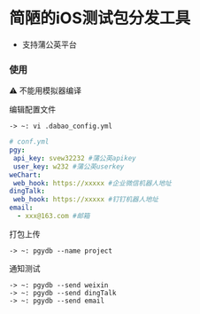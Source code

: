 # 简陋的iOS测试包分发工具
- 支持蒲公英平台
### 使用
⚠️ 不能用模拟器编译

编辑配置文件
```shell
-> ~: vi .dabao_config.yml
```
```yaml
# conf.yml
pgy:
 api_key: svew32232 #蒲公英apikey
 user_key: w232 #蒲公英userkey
weChart:
 web_hook: https://xxxxx #企业微信机器人地址
dingTalk:
 web_hook: https://xxxxx #钉钉机器人地址
email:
  - xxx@163.com #邮箱
```
打包上传
```shell
-> ~: pgydb --name project 
```
通知测试
```shell
-> ~: pgydb --send weixin
-> ~: pgydb --send dingTalk
-> ~: pgydb --send email
```